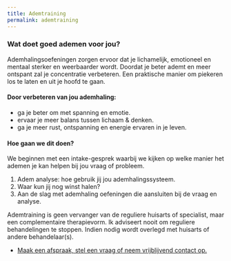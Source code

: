 ```yaml
---
title: Ademtraining
permalink: ademtraining
---
```


### Wat doet goed ademen voor jou?

Ademhalingsoefeningen zorgen ervoor dat je lichamelijk, emotioneel en mentaal sterker en weerbaarder wordt. Doordat je beter ademt en meer ontspant zal je concentratie verbeteren. Een praktische manier om piekeren los te laten en uit je hoofd te gaan.

#### Door verbeteren van jou ademhaling:

* ga je beter om met spanning en emotie.
* ervaar je meer balans tussen lichaam & denken.
* ga je meer rust, ontspanning en energie ervaren in je leven.


#### Hoe gaan we dit doen?

We beginnen met een intake-gesprek waarbij we kijken op welke manier het ademen je kan helpen bij jou vraag of probleem.

1. Adem analyse: hoe gebruik jij jou ademhalingssysteem.
2. Waar kun jij nog winst halen?
3. Aan de slag met ademhaling oefeningen die aansluiten bij de vraag en analyse.

<p class="smallprint">
Ademtraining is geen vervanger van de reguliere huisarts of specialist, maar een complementaire therapievorm. Ik adviseert nooit om reguliere behandelingen te stoppen. Indien nodig wordt overlegd met huisarts of andere behandelaar(s).
</p>

<ul class="call-to-action">
  <li><a href="/maak-een-afspraak">Maak een afspraak, stel een vraag of neem vrijblijvend contact op.</a></li>
</ul>
